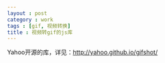 ```yaml
---
layout : post
category : work
tags : [gif, 视频转换]
title : 视频转gif的js库
---
```



Yahoo开源的库，详见：<http://yahoo.github.io/gifshot/>


